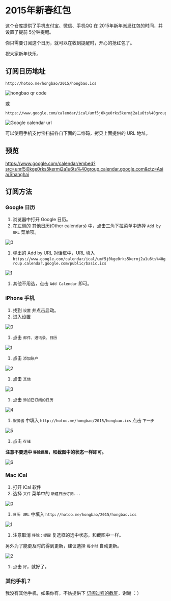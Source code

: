 
# 2015年新春红包

这个仓库提供了手机支付宝、微信、手机QQ 在 2015年新年派发红包的时间，并设置了提前 5分钟提醒。

你只需要订阅这个日历，就可以在收到提醒时，开心的抢红包了。

祝大家新年快乐。

## 订阅日历地址

```
http://hotoo.me/hongbao/2015/hongbao.ics
```

![hongbao qr code](./2015/hotoo.png)

或

```
https://www.google.com/calendar/ical/umf5j0kge0rks5kermj2a1u6ts%40group.calendar.google.com/public/basic.ics
```

![Google calendar url](./2015/google-calendar.png)

可以使用手机支付宝扫描各自下面的二维码，拷贝上面提供的 URL 地址。

## 预览

https://www.google.com/calendar/embed?src=umf5j0kge0rks5kermj2a1u6ts%40group.calendar.google.com&ctz=Asia/Shanghai

## 订阅方法

### Google 日历

1. 浏览器中打开 Google 日历。
1. 在左侧的 其他日历(Other calendars) 中，点击三角下拉菜单中选择 `Add by URL` 菜单项。

  ![0](./images/google-0.png)

1. 弹出的 Add by URL 对话框中，URL 填入 `https://www.google.com/calendar/ical/umf5j0kge0rks5kermj2a1u6ts%40group.calendar.google.com/public/basic.ics`

  ![1](./images/google-1.png)

1. 其他不用选，点击 `Add Calendar` 即可。

### iPhone 手机

1. 找到 `设置` 并点击启动。
1. 进入设置

  ![0](./images/phone-0.png)

1. 点击 `邮件、通讯录、日历`

  ![1](./images/iphone-1.png)

1. 点击 `添加账户`

  ![2](./images/iphone-2.png)

1. 点击 `其他`

  ![3](./images/iphone-3.png)

1. 点击 `添加已订阅的日历`

  ![4](./images/iphone-4.png)

1. `服务器` 中填入 `http://hotoo.me/hongbao/2015/hongbao.ics` 点击 `下一步`

  ![5](./images/iphone-5.png)

1. 点击 `存储`

  **注意不要选中 `移除提醒`，和截图中的状态一样即可。**

  ![6](./images/iphone-6.png)

### Mac iCal

1. 打开 iCal 软件
1. 选择 `文件` 菜单中的 `新建日历订阅...`

  ![0](./images/ical-0.png)

1. `日历 URL` 中填入 `http://hotoo.me/hongbao/2015/hongbao.ics`

  ![1](./images/ical-1.png)

1. 注意取消 `移除：提醒` 复选框的选中状态，和截图中一样。

  另外为了能更及时的得到更新，建议选择 `每小时` 自动更新。

  ![2](./images/ical-2.png)

1. 点击 `好`，就好了。

### 其他手机？

我没有其他手机，如果你有，不妨提供下 [订阅过程的截屏](https://github.com/hotoo/hongbao/issues)，谢谢 ：）
